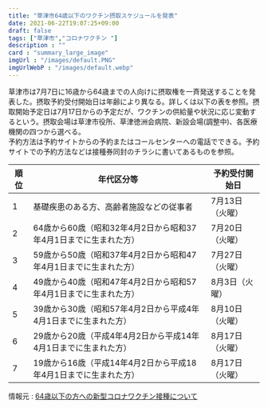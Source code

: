 ```yaml
---
title: "草津市64歳以下のワクチン摂取スケジュールを発表"
date: 2021-06-22T19:07:25+09:00
draft: false
tags: ["草津市","コロナワクチン "]
description : ""
card : "summary_large_image"
imgUrl : "/images/default.PNG"
imgUrlWebP : "/images/default.webp"
---
```

草津市は7月7日に16歳から64歳までの人向けに摂取権を一斉発送することを発表した。摂取予約受付開始日は年齢により異なる。詳しくは以下の表を参照。摂取開始予定日は7月17日からの予定だが、ワクチンの供給量や状況に応じ変動するという。摂取会場は草津市役所、草津徳洲会病院、新設会場(調整中)、各医療機関の四つから選べる。  
予約方法は予約サイトからの予約またはコールセンターへの電話でできる。予約サイトでの予約方法などは接種券同封のチラシに書いてあるものを参照。  

|順位|年代区分等|予約受付開始日|
|-----|-----|-----|
1|基礎疾患のある方、高齢者施設などの従事者|7月13日（火曜）|
2|64歳から60歳（昭和32年4月2日から昭和37年4月1日までに生まれた方）|7月20日（火曜）|
3|59歳から50歳（昭和37年4月2日から昭和47年4月1日までに生まれた方）|7月27日（火曜）|
4|49歳から40歳（昭和47年4月2日から昭和57年4月1日までに生まれた方）|8月3日（火曜）|
5|39歳から30歳（昭和57年4月2日から平成4年4月1日までに生まれた方）|8月10日（火曜）|
6|29歳から20歳（平成4年4月2日から平成14年4月1日までに生まれた方）|8月17日（火曜）|
7|19歳から16歳（平成14年4月2日から平成18年4月1日までに生まれた方）|8月17日（火曜）|

情報元 : [64歳以下の方への新型コロナワクチン接種について](http://www.city.kusatsu.shiga.jp/fukushikenko/hoken/kansenshou/covid-19/vaccination/oshirase/wakuchin65miman.html)